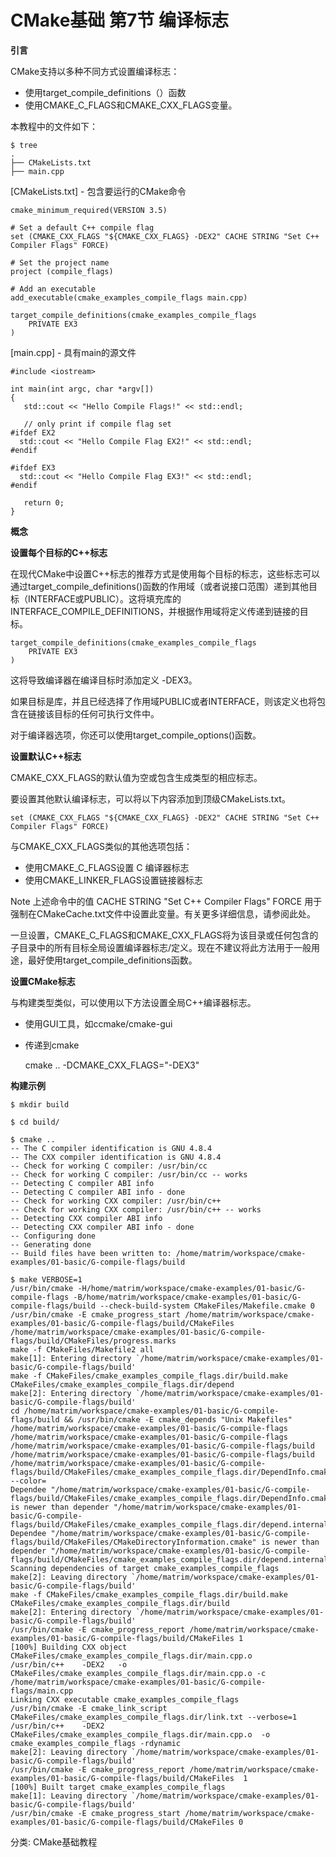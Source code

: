 
# CMake基础 第7节 编译标志 #

**引言**

CMake支持以多种不同方式设置编译标志：

- 使用target_compile_definitions（）函数
- 使用CMAKE_C_FLAGS和CMAKE_CXX_FLAGS变量。


本教程中的文件如下：

```
$ tree
.
├── CMakeLists.txt
├── main.cpp
```

[CMakeLists.txt] - 包含要运行的CMake命令

```
cmake_minimum_required(VERSION 3.5)

# Set a default C++ compile flag
set (CMAKE_CXX_FLAGS "${CMAKE_CXX_FLAGS} -DEX2" CACHE STRING "Set C++ Compiler Flags" FORCE)

# Set the project name
project (compile_flags)

# Add an executable
add_executable(cmake_examples_compile_flags main.cpp)

target_compile_definitions(cmake_examples_compile_flags 
    PRIVATE EX3
)
```

[main.cpp] - 具有main的源文件

```
#include <iostream>

int main(int argc, char *argv[])
{
   std::cout << "Hello Compile Flags!" << std::endl;

   // only print if compile flag set
#ifdef EX2
  std::cout << "Hello Compile Flag EX2!" << std::endl;
#endif

#ifdef EX3
  std::cout << "Hello Compile Flag EX3!" << std::endl;
#endif

   return 0;
}
```

**概念**

**设置每个目标的C++标志**

在现代CMake中设置C++标志的推荐方式是使用每个目标的标志，这些标志可以通过target_compile_definitions()函数的作用域（或者说接口范围）递到其他目标（INTERFACE或PUBLIC）。这将填充库的INTERFACE_COMPILE_DEFINITIONS，并根据作用域将定义传递到链接的目标。

```
target_compile_definitions(cmake_examples_compile_flags
    PRIVATE EX3
)
```

这将导致编译器在编译目标时添加定义 -DEX3。

如果目标是库，并且已经选择了作用域PUBLIC或者INTERFACE，则该定义也将包含在链接该目标的任何可执行文件中。

对于编译器选项，你还可以使用target_compile_options()函数。

**设置默认C++标志**

CMAKE_CXX_FLAGS的默认值为空或包含生成类型的相应标志。

要设置其他默认编译标志，可以将以下内容添加到顶级CMakeLists.txt。

```
set (CMAKE_CXX_FLAGS "${CMAKE_CXX_FLAGS} -DEX2" CACHE STRING "Set C++ Compiler Flags" FORCE)
```

与CMAKE_CXX_FLAGS类似的其他选项包括：

- 使用CMAKE_C_FLAGS设置 C 编译器标志
- 使用CMAKE_LINKER_FLAGS设置链接器标志

Note	上述命令中的值 CACHE STRING "Set C++ Compiler Flags" FORCE 用于强制在CMakeCache.txt文件中设置此变量。有关更多详细信息，请参阅此处。

一旦设置，CMAKE_C_FLAGS和CMAKE_CXX_FLAGS将为该目录或任何包含的子目录中的所有目标全局设置编译器标志/定义。现在不建议将此方法用于一般用途，最好使用target_compile_definitions函数。

**设置CMake标志**

与构建类型类似，可以使用以下方法设置全局C++编译器标志。

- 使用GUI工具，如ccmake/cmake-gui
- 传递到cmake

	cmake .. -DCMAKE_CXX_FLAGS="-DEX3"

**构建示例**

```
$ mkdir build

$ cd build/

$ cmake ..
-- The C compiler identification is GNU 4.8.4
-- The CXX compiler identification is GNU 4.8.4
-- Check for working C compiler: /usr/bin/cc
-- Check for working C compiler: /usr/bin/cc -- works
-- Detecting C compiler ABI info
-- Detecting C compiler ABI info - done
-- Check for working CXX compiler: /usr/bin/c++
-- Check for working CXX compiler: /usr/bin/c++ -- works
-- Detecting CXX compiler ABI info
-- Detecting CXX compiler ABI info - done
-- Configuring done
-- Generating done
-- Build files have been written to: /home/matrim/workspace/cmake-examples/01-basic/G-compile-flags/build

$ make VERBOSE=1
/usr/bin/cmake -H/home/matrim/workspace/cmake-examples/01-basic/G-compile-flags -B/home/matrim/workspace/cmake-examples/01-basic/G-compile-flags/build --check-build-system CMakeFiles/Makefile.cmake 0
/usr/bin/cmake -E cmake_progress_start /home/matrim/workspace/cmake-examples/01-basic/G-compile-flags/build/CMakeFiles /home/matrim/workspace/cmake-examples/01-basic/G-compile-flags/build/CMakeFiles/progress.marks
make -f CMakeFiles/Makefile2 all
make[1]: Entering directory `/home/matrim/workspace/cmake-examples/01-basic/G-compile-flags/build'
make -f CMakeFiles/cmake_examples_compile_flags.dir/build.make CMakeFiles/cmake_examples_compile_flags.dir/depend
make[2]: Entering directory `/home/matrim/workspace/cmake-examples/01-basic/G-compile-flags/build'
cd /home/matrim/workspace/cmake-examples/01-basic/G-compile-flags/build && /usr/bin/cmake -E cmake_depends "Unix Makefiles" /home/matrim/workspace/cmake-examples/01-basic/G-compile-flags /home/matrim/workspace/cmake-examples/01-basic/G-compile-flags /home/matrim/workspace/cmake-examples/01-basic/G-compile-flags/build /home/matrim/workspace/cmake-examples/01-basic/G-compile-flags/build /home/matrim/workspace/cmake-examples/01-basic/G-compile-flags/build/CMakeFiles/cmake_examples_compile_flags.dir/DependInfo.cmake --color=
Dependee "/home/matrim/workspace/cmake-examples/01-basic/G-compile-flags/build/CMakeFiles/cmake_examples_compile_flags.dir/DependInfo.cmake" is newer than depender "/home/matrim/workspace/cmake-examples/01-basic/G-compile-flags/build/CMakeFiles/cmake_examples_compile_flags.dir/depend.internal".
Dependee "/home/matrim/workspace/cmake-examples/01-basic/G-compile-flags/build/CMakeFiles/CMakeDirectoryInformation.cmake" is newer than depender "/home/matrim/workspace/cmake-examples/01-basic/G-compile-flags/build/CMakeFiles/cmake_examples_compile_flags.dir/depend.internal".
Scanning dependencies of target cmake_examples_compile_flags
make[2]: Leaving directory `/home/matrim/workspace/cmake-examples/01-basic/G-compile-flags/build'
make -f CMakeFiles/cmake_examples_compile_flags.dir/build.make CMakeFiles/cmake_examples_compile_flags.dir/build
make[2]: Entering directory `/home/matrim/workspace/cmake-examples/01-basic/G-compile-flags/build'
/usr/bin/cmake -E cmake_progress_report /home/matrim/workspace/cmake-examples/01-basic/G-compile-flags/build/CMakeFiles 1
[100%] Building CXX object CMakeFiles/cmake_examples_compile_flags.dir/main.cpp.o
/usr/bin/c++    -DEX2   -o CMakeFiles/cmake_examples_compile_flags.dir/main.cpp.o -c /home/matrim/workspace/cmake-examples/01-basic/G-compile-flags/main.cpp
Linking CXX executable cmake_examples_compile_flags
/usr/bin/cmake -E cmake_link_script CMakeFiles/cmake_examples_compile_flags.dir/link.txt --verbose=1
/usr/bin/c++    -DEX2    CMakeFiles/cmake_examples_compile_flags.dir/main.cpp.o  -o cmake_examples_compile_flags -rdynamic
make[2]: Leaving directory `/home/matrim/workspace/cmake-examples/01-basic/G-compile-flags/build'
/usr/bin/cmake -E cmake_progress_report /home/matrim/workspace/cmake-examples/01-basic/G-compile-flags/build/CMakeFiles  1
[100%] Built target cmake_examples_compile_flags
make[1]: Leaving directory `/home/matrim/workspace/cmake-examples/01-basic/G-compile-flags/build'
/usr/bin/cmake -E cmake_progress_start /home/matrim/workspace/cmake-examples/01-basic/G-compile-flags/build/CMakeFiles 0
```

 分类: CMake基础教程